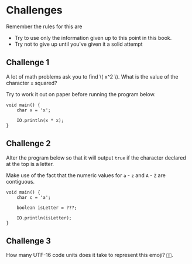 # Challenges

Remember the rules for this are

- Try to use only the information given up to this point in this book.
- Try not to give up until you've given it a solid attempt

## Challenge 1

A lot of math problems ask you to find \\( x^2 \\). What is the value of the character `x` squared?

Try to work it out on paper before running the program below.

```java,editable
void main() {
    char x = 'x';

    IO.println(x * x);
}
```

## Challenge 2

Alter the program below so that it will output `true` if the character declared at the top is a letter.

Make use of the fact that the numeric values for `a` - `z` and `A` - `Z` are contiguous.

```java,editable
void main() {
    char c = 'a';

    boolean isLetter = ???;

    IO.println(isLetter);
}
```

## Challenge 3

How many UTF-16 code units does it take to represent this emoji? `👨‍🍳`.
